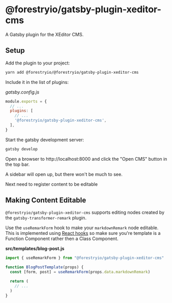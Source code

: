 # @forestryio/gatsby-plugin-xeditor-cms

A Gatsby plugin for the XEditor CMS.

## Setup

Add the plugin to your project:

```sh
yarn add @forestryio/@forestryio/gatsby-plugin-xeditor-cms
```

Include it in the list of plugins:

_gatsby.config.js_

```javascript
module.exports = {
  // ...
  plugins: [
    // ...
    '@forestryio/gatsby-plugin-xeditor-cms',
  ],
}
```

Start the gatsby development server:

```sh
gatsby develop
```

Open a browser to http://localhost:8000 and click the "Open CMS" button in the top bar.

A sidebar will open up, but there won't be much to see.

Next need to register content to be editable

## Making Content Editable

`@forestryio/gatsby-plugin-xeditor-cms` supports editing nodes created by the `gatsby-transformer-remark` plugin.

Use the `useRemarkForm` hook to make your `markdownRemark` node editable. This is implemented using
[React hooks](https://reactjs.org/docs/hooks-intro.html) so make sure you're template is a Function Component rather then a Class Component.

**src/templates/blog-post.js**

```javascript
import { useRemarkForm } from "@forestryio/gatsby-plugin-xeditor-cms"

function BlogPostTemplate(props) {
  const [form, post] = useRemarkForm(props.data.markdownRemark)

  return (
    // ...
  )
}
```
